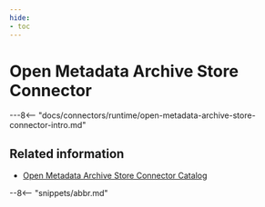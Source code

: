 ```yaml
---
hide:
- toc
---
```


<!-- SPDX-License-Identifier: CC-BY-4.0 -->
<!-- Copyright Contributors to the ODPi Egeria project. -->

# Open Metadata Archive Store Connector

---8<-- "docs/connectors/runtime/open-metadata-archive-store-connector-intro.md"

## Related information

- [Open Metadata Archive Store Connector Catalog](/connectors/#open-metadata-archive-store-connectors)
 
--8<-- "snippets/abbr.md"
